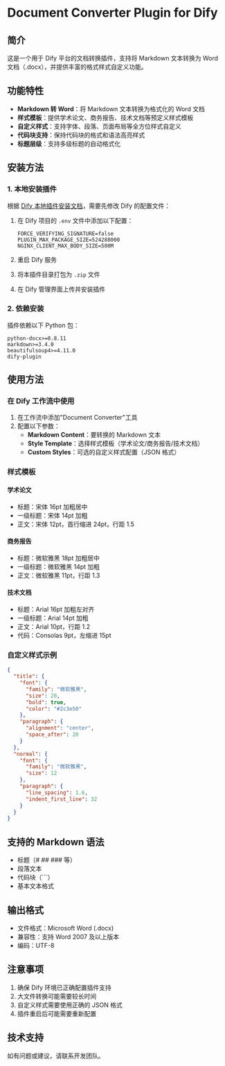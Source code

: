 # Document Converter Plugin for Dify

## 简介

这是一个用于 Dify 平台的文档转换插件，支持将 Markdown 文本转换为 Word 文档（.docx），并提供丰富的格式样式自定义功能。

## 功能特性

- **Markdown 转 Word**：将 Markdown 文本转换为格式化的 Word 文档
- **样式模板**：提供学术论文、商务报告、技术文档等预定义样式模板
- **自定义样式**：支持字体、段落、页面布局等全方位样式自定义
- **代码块支持**：保持代码块的格式和语法高亮样式
- **标题层级**：支持多级标题的自动格式化

## 安装方法

### 1. 本地安装插件

根据 [Dify 本地插件安装文档](https://blog.csdn.net/nalanxiaoxiao2011/article/details/147230916)，需要先修改 Dify 的配置文件：

1. 在 Dify 项目的 `.env` 文件中添加以下配置：
   ```
   FORCE_VERIFYING_SIGNATURE=false
   PLUGIN_MAX_PACKAGE_SIZE=524288000
   NGINX_CLIENT_MAX_BODY_SIZE=500M
   ```

2. 重启 Dify 服务

3. 将本插件目录打包为 `.zip` 文件

4. 在 Dify 管理界面上传并安装插件

### 2. 依赖安装

插件依赖以下 Python 包：
```
python-docx>=0.8.11
markdown>=3.4.0
beautifulsoup4>=4.11.0
dify-plugin
```

## 使用方法

### 在 Dify 工作流中使用

1. 在工作流中添加"Document Converter"工具
2. 配置以下参数：
   - **Markdown Content**：要转换的 Markdown 文本
   - **Style Template**：选择样式模板（学术论文/商务报告/技术文档）
   - **Custom Styles**：可选的自定义样式配置（JSON 格式）

### 样式模板

#### 学术论文
- 标题：宋体 16pt 加粗居中
- 一级标题：宋体 14pt 加粗
- 正文：宋体 12pt，首行缩进 24pt，行距 1.5

#### 商务报告
- 标题：微软雅黑 18pt 加粗居中
- 一级标题：微软雅黑 14pt 加粗
- 正文：微软雅黑 11pt，行距 1.3

#### 技术文档
- 标题：Arial 16pt 加粗左对齐
- 一级标题：Arial 14pt 加粗
- 正文：Arial 10pt，行距 1.2
- 代码：Consolas 9pt，左缩进 15pt

### 自定义样式示例

```json
{
  "title": {
    "font": {
      "family": "微软雅黑",
      "size": 20,
      "bold": true,
      "color": "#2c3e50"
    },
    "paragraph": {
      "alignment": "center",
      "space_after": 20
    }
  },
  "normal": {
    "font": {
      "family": "微软雅黑",
      "size": 12
    },
    "paragraph": {
      "line_spacing": 1.6,
      "indent_first_line": 32
    }
  }
}
```

## 支持的 Markdown 语法

- 标题（# ## ### 等）
- 段落文本
- 代码块（```）
- 基本文本格式

## 输出格式

- 文件格式：Microsoft Word (.docx)
- 兼容性：支持 Word 2007 及以上版本
- 编码：UTF-8

## 注意事项

1. 确保 Dify 环境已正确配置插件支持
2. 大文件转换可能需要较长时间
3. 自定义样式需要使用正确的 JSON 格式
4. 插件重启后可能需要重新配置

## 技术支持

如有问题或建议，请联系开发团队。